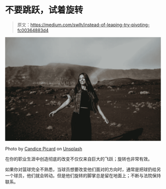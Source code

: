 # 不要跳跃，试着旋转

> 原文：<https://medium.com/swlh/instead-of-leaping-try-pivoting-fc00364883d4>

![](img/768985d40b2831c284335bb0c29fb135.png)

Photo by [Candice Picard](https://unsplash.com/@candice_picard?utm_source=unsplash&utm_medium=referral&utm_content=creditCopyText) on [Unsplash](https://unsplash.com/?utm_source=unsplash&utm_medium=referral&utm_content=creditCopyText)

在你的职业生涯中创造彻底的改变不仅仅来自巨大的飞跃；旋转也非常有效。

如果你对篮球完全不熟悉，当球员想要改变他们面对的方向时，通常是把球扔给另一个球员，他们就会转动。但是他们旋转的脚掌总是留在地面上；不断与法院保持联系。